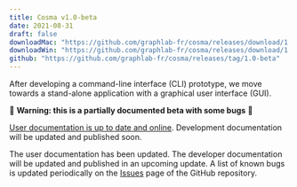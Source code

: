 ```yaml
---
title: Cosma v1.0-beta
date: 2021-08-31
draft: false
downloadMac: "https://github.com/graphlab-fr/cosma/releases/download/1.0-beta/Cosma.app.zip"
downloadWin: "https://github.com/graphlab-fr/cosma/releases/download/1.0-beta/Cosma.exe"
github: "https://github.com/graphlab-fr/cosma/releases/tag/1.0-beta"
---
```


After developing a command-line interface (CLI) prototype, we move towards a stand-alone application with a graphical user interface (GUI).

🚧 **Warning: this is a partially documented beta with some bugs** 🚧

[User documentation is up to date and online](https://cosma.graphlab.fr/docs/). Development documentation will be updated and published soon.

The user documentation has been updated. The developer documentation will be updated and published in an upcoming update. A list of known bugs is updated periodically on the [Issues](https://github.com/graphlab-fr/cosma/issues) page of the GitHub repository.
